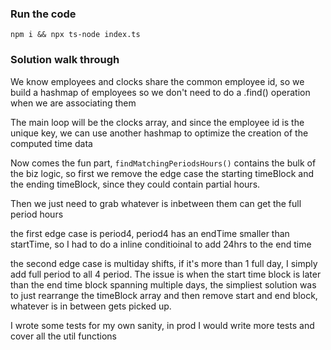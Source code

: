 ### Run the code

`npm i && npx ts-node index.ts`

### Solution walk through

We know employees and clocks share the common employee id, so we build a hashmap of employees so we don't need to do a .find() operation when we are associating them

The main loop will be the clocks array, and since the employee id is the unique key, we can use another hashmap to optimize the creation of the computed time data

Now comes the fun part, `findMatchingPeriodsHours()` contains the bulk of the biz logic, so first we remove the edge case the starting timeBlock and the ending timeBlock, since they could contain partial hours.

Then we just need to grab whatever is inbetween them can get the full period hours

the first edge case is period4, period4 has an endTime smaller than startTime, so I had to do a inline conditioinal to add 24hrs to the end time

the second edge case is multiday shifts, if it's more than 1 full day, I simply add full period to all 4 period. The issue is when the start time block is later than the end time block spanning multiple days, the simpliest solution was to just rearrange the timeBlock array and then remove start and end block, whatever is in between gets picked up.

I wrote some tests for my own sanity, in prod I would write more tests and cover all the util functions
